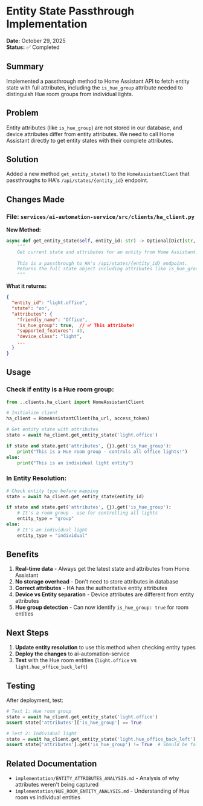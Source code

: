 # Entity State Passthrough Implementation

**Date:** October 29, 2025  
**Status:** ✅ Completed

## Summary

Implemented a passthrough method to Home Assistant API to fetch entity state with full attributes, including the `is_hue_group` attribute needed to distinguish Hue room groups from individual lights.

## Problem

Entity attributes (like `is_hue_group`) are not stored in our database, and device attributes differ from entity attributes. We need to call Home Assistant directly to get entity states with their complete attributes.

## Solution

Added a new method `get_entity_state()` to the `HomeAssistantClient` that passthroughs to HA's `/api/states/{entity_id}` endpoint.

## Changes Made

### File: `services/ai-automation-service/src/clients/ha_client.py`

**New Method:**
```python
async def get_entity_state(self, entity_id: str) -> Optional[Dict[str, Any]]:
    """
    Get current state and attributes for an entity from Home Assistant.
    
    This is a passthrough to HA's /api/states/{entity_id} endpoint.
    Returns the full state object including attributes like is_hue_group.
    """
```

**What it returns:**
```json
{
  "entity_id": "light.office",
  "state": "on",
  "attributes": {
    "friendly_name": "Office",
    "is_hue_group": true,  // ✅ This attribute!
    "supported_features": 43,
    "device_class": "light",
    ...
  }
}
```

## Usage

### Check if entity is a Hue room group:

```python
from ..clients.ha_client import HomeAssistantClient

# Initialize client
ha_client = HomeAssistantClient(ha_url, access_token)

# Get entity state with attributes
state = await ha_client.get_entity_state('light.office')

if state and state.get('attributes', {}).get('is_hue_group'):
    print("This is a Hue room group - controls all office lights!")
else:
    print("This is an individual light entity")
```

### In Entity Resolution:

```python
# Check entity type before mapping
state = await ha_client.get_entity_state(entity_id)

if state and state.get('attributes', {}).get('is_hue_group'):
    # It's a room group - use for controlling all lights
    entity_type = "group"
else:
    # It's an individual light
    entity_type = "individual"
```

## Benefits

1. **Real-time data** - Always get the latest state and attributes from Home Assistant
2. **No storage overhead** - Don't need to store attributes in database
3. **Correct attributes** - HA has the authoritative entity attributes
4. **Device vs Entity separation** - Device attributes are different from entity attributes
5. **Hue group detection** - Can now identify `is_hue_group: true` for room entities

## Next Steps

1. **Update entity resolution** to use this method when checking entity types
2. **Deploy the changes** to ai-automation-service
3. **Test** with the Hue room entities (`light.office` vs `light.hue_office_back_left`)

## Testing

After deployment, test:

```python
# Test 1: Hue room group
state = await ha_client.get_entity_state('light.office')
assert state['attributes']['is_hue_group'] == True

# Test 2: Individual light
state = await ha_client.get_entity_state('light.hue_office_back_left')
assert state['attributes'].get('is_hue_group') != True  # Should be false or missing
```

## Related Documentation

- `implementation/ENTITY_ATTRIBUTES_ANALYSIS.md` - Analysis of why attributes weren't being captured
- `implementation/HUE_ROOM_ENTITY_ANALYSIS.md` - Understanding of Hue room vs individual entities


